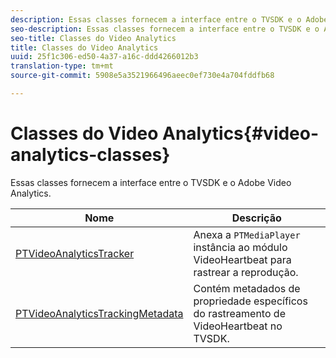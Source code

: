 ```yaml
---
description: Essas classes fornecem a interface entre o TVSDK e o Adobe Video Analytics.
seo-description: Essas classes fornecem a interface entre o TVSDK e o Adobe Video Analytics.
seo-title: Classes do Video Analytics
title: Classes do Video Analytics
uuid: 25f1c306-ed50-4a37-a16c-ddd4266012b3
translation-type: tm+mt
source-git-commit: 5908e5a3521966496aeec0ef730e4a704fddfb68

---
```



# Classes do Video Analytics{#video-analytics-classes}

Essas classes fornecem a interface entre o TVSDK e o Adobe Video Analytics.

| Nome | Descrição |
|---|---|
| [PTVideoAnalyticsTracker](https://help.adobe.com/en_US/primetime/api/psdk/vhl_tvsdk_ios/Classes/PTVideoAnalyticsTracker.html) | Anexa a `PTMediaPlayer` instância ao módulo VideoHeartbeat para rastrear a reprodução. |
| [PTVideoAnalyticsTrackingMetadata](https://help.adobe.com/en_US/primetime/api/psdk/vhl_tvsdk_ios/Classes/PTVideoAnalyticsTrackingMetadata.html) | Contém metadados de propriedade específicos do rastreamento de VideoHeartbeat no TVSDK. |